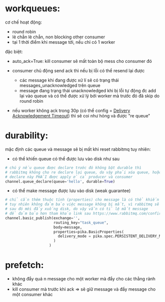 # workqueues:

cơ chế hoạt động:
- round robin
- lẻ chẵn lẻ chẵn, non blocking other consumer
- tại 1 thời điểm khi message tới, nếu chỉ có 1 worker

đặc biệt:
- auto_ack=True: kill consumer sẽ mất toàn bộ mess cho consumer đó

- consumer chủ động send ack thì nếu bị lỗi có thể resend lại được
  - các message khi đang được xử lí sẽ có trạng thái messages_unacknowledged trên queue
  - message đang trạng thái unacknowledged khi bị lỗi tự động đc add lại vào queue
  và có thể được xử lý bởi worker mà trước đó đã skip do round robin

- nếu worker không ack trong 30p (có thể config = [Delivery Acknowledgement Timeout](https://www.rabbitmq.com/consumers.html#acknowledgement-timeout))
thì sẽ coi như hỏng và được "re queue"

# durability:

mặc định các queue và message sẽ bị mất khi reset rabbitmq tuy nhiên:
- có thể khiến queue có thể được lưu vào disk như sau
```python
# chú ý nếu queue được declare trước đó không bật durable thì
# rabbitmq không cho re declare lại queue, do vậy phải xóa queue, hoặc tạo queue mới
# declare này PHẢI được apply ở cả producer và consumer
channel.queue_declare(queue='hello', durable=True)
```

- có thể make message được lưu vào disk (weak guarantee)
```python
# chỉ cần thêm thuộc tính (properties) cho message là có thể khiến message được lưu vào disk
# tuy nhiên không đảm bảo việc message không bị mất, vì rabbitmq sẽ cached lại trên bộ đệm
# sau đó mới đẩy xuống disk, do vậy vẫn có tỉ lệ mất message
# để đảm bảo hơn tham khảo link sau https://www.rabbitmq.com/confirms.html
channel.basic_publish(exchange='',
                      routing_key="task_queue",
                      body=message,
                      properties=pika.BasicProperties(
                        delivery_mode = pika.spec.PERSISTENT_DELIVERY_MODE
                      )
                    )
```

# prefetch:

- không đẩy quá n message cho một worker mà đẩy cho các thằng rảnh khác
- kill consumer mà trước khi ack => sẽ giữ message và đẩy message cho một consumer khác
